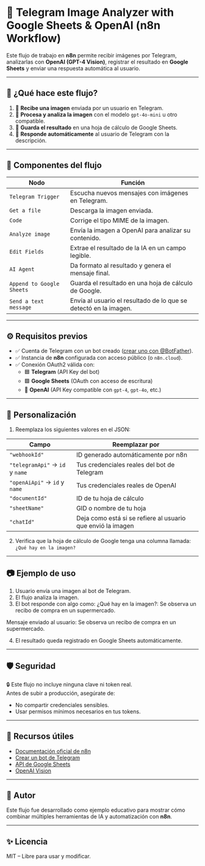 # 🤖 Telegram Image Analyzer with Google Sheets & OpenAI (n8n Workflow)

Este flujo de trabajo en **n8n** permite recibir imágenes por Telegram, analizarlas con **OpenAI (GPT-4 Vision)**, registrar el resultado en **Google Sheets** y enviar una respuesta automática al usuario.

---

## 🚀 ¿Qué hace este flujo?

1. 📲 **Recibe una imagen** enviada por un usuario en Telegram.
2. 🧠 **Procesa y analiza la imagen** con el modelo `gpt-4o-mini` u otro compatible.
3. 📝 **Guarda el resultado** en una hoja de cálculo de Google Sheets.
4. 💬 **Responde automáticamente** al usuario de Telegram con la descripción.

---

## 🧩 Componentes del flujo

| Nodo                      | Función                                                          |
| ------------------------- | ---------------------------------------------------------------- |
| `Telegram Trigger`        | Escucha nuevos mensajes con imágenes en Telegram.                |
| `Get a file`              | Descarga la imagen enviada.                                      |
| `Code`                    | Corrige el tipo MIME de la imagen.                               |
| `Analyze image`           | Envía la imagen a OpenAI para analizar su contenido.             |
| `Edit Fields`             | Extrae el resultado de la IA en un campo legible.                |
| `AI Agent`                | Da formato al resultado y genera el mensaje final.               |
| `Append to Google Sheets` | Guarda el resultado en una hoja de cálculo de Google.            |
| `Send a text message`     | Envía al usuario el resultado de lo que se detectó en la imagen. |

---

## ⚙️ Requisitos previos

- ✅ Cuenta de Telegram con un bot creado ([crear uno con @BotFather](https://t.me/BotFather)).
- ✅ Instancia de **n8n** configurada con acceso público (o `n8n.cloud`).
- ✅ Conexión OAuth2 válida con:
  - 🟦 **Telegram** (API Key del bot)
  - 🟩 **Google Sheets** (OAuth con acceso de escritura)
  - 🧠 **OpenAI** (API Key compatible con `gpt-4`, `gpt-4o`, etc.)

---

## 📌 Personalización

1. Reemplaza los siguientes valores en el JSON:

| Campo                           | Reemplazar por                                              |
| ------------------------------- | ----------------------------------------------------------- |
| `"webhookId"`                   | ID generado automáticamente por n8n                         |
| `"telegramApi"` → `id` y `name` | Tus credenciales reales del bot de Telegram                 |
| `"openAiApi"` → `id` y `name`   | Tus credenciales reales de OpenAI                           |
| `"documentId"`                  | ID de tu hoja de cálculo                                    |
| `"sheetName"`                   | GID o nombre de tu hoja                                     |
| `"chatId"`                      | Deja como está si se refiere al usuario que envió la imagen |

2. Verifica que la hoja de cálculo de Google tenga una columna llamada:  
   `¿Qué hay en la imagen?`

---

## 📷 Ejemplo de uso

1. Usuario envía una imagen al bot de Telegram.
2. El flujo analiza la imagen.
3. El bot responde con algo como:
   ¿Qué hay en la imagen?: Se observa un recibo de compra en un supermercado.

Mensaje enviado al usuario: Se observa un recibo de compra en un supermercado.

4. El resultado queda registrado en Google Sheets automáticamente.

---

## 🛡️ Seguridad

🔒 Este flujo no incluye ninguna clave ni token real.  
Antes de subir a producción, asegúrate de:

- No compartir credenciales sensibles.
- Usar permisos mínimos necesarios en tus tokens.

---

## 📎 Recursos útiles

- [Documentación oficial de n8n](https://docs.n8n.io/)
- [Crear un bot de Telegram](https://core.telegram.org/bots)
- [API de Google Sheets](https://developers.google.com/sheets/api)
- [OpenAI Vision](https://platform.openai.com/docs/guides/vision)

---

## 🧠 Autor

Este flujo fue desarrollado como ejemplo educativo para mostrar cómo combinar múltiples herramientas de IA y automatización con **n8n**.

---

## ✨ Licencia

MIT – Libre para usar y modificar.
